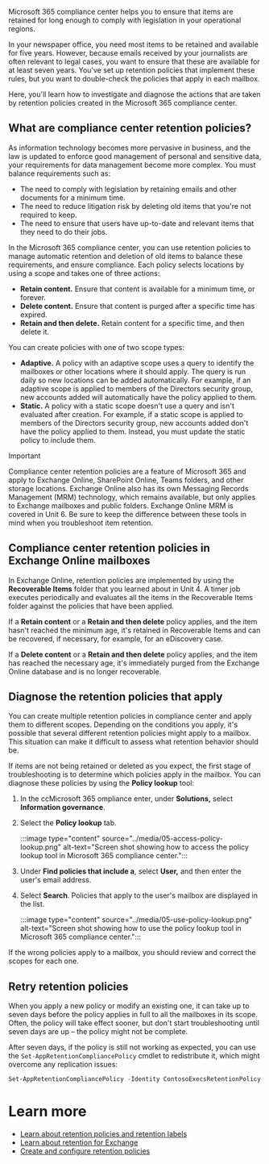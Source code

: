Microsoft 365 compliance center helps you to ensure that items are retained for long enough to comply with legislation in your operational regions.

In your newspaper office, you need most items to be retained and available for five years. However, because emails received by your journalists are often relevant to legal cases, you want to ensure that these are available for at least seven years. You've set up retention policies that implement these rules, but you want to double-check the policies that apply in each mailbox.

Here, you'll learn how to investigate and diagnose the actions that are taken by retention policies created in the Microsoft 365 compliance center.

## What are compliance center retention policies?

As information technology becomes more pervasive in business, and the law is updated to enforce good management of personal and sensitive data, your requirements for data management become more complex. You must balance requirements such as:

- The need to comply with legislation by retaining emails and other documents for a minimum time.
- The need to reduce litigation risk by deleting old items that you're not required to keep.
- The need to ensure that users have up-to-date and relevant items that they need to do their jobs.

In the Microsoft 365 compliance center, you can use retention policies to manage automatic retention and deletion of old items to balance these requirements, and ensure compliance. Each policy selects locations by using a scope and takes one of three actions:

- **Retain content.** Ensure that content is available for a minimum time, or forever.
- **Delete content.** Ensure that content is purged after a specific time has expired.
- **Retain and then delete.** Retain content for a specific time, and then delete it.

You can create policies with one of two scope types:

- **Adaptive.** A policy with an adaptive scope uses a query to identify the mailboxes or other locations where it should apply. The query is run daily so new locations can be added automatically. For example, if an adaptive scope is applied to members of the Directors security group, new accounts added will automatically have the policy applied to them.
- **Static.** A policy with a static scope doesn't use a query and isn't evaluated after creation. For example, if a static scope is applied to members of the Directors security group, new accounts added don't have the policy applied to them. Instead, you must update the static policy to include them.

> [!IMPORTANT] 
> Compliance center retention policies are a feature of Microsoft 365 and apply to Exchange Online, SharePoint Online, Teams folders, and other storage locations. Exchange Online also has its own Messaging Records Management (MRM) technology, which remains available, but only applies to Exchange mailboxes and public folders. Exchange Online MRM is covered in Unit 6. Be sure to keep the difference between these tools in mind when you troubleshoot item retention.

## Compliance center retention policies in Exchange Online mailboxes

In Exchange Online, retention policies are implemented by using the **Recoverable Items** folder that you learned about in Unit 4. A timer job executes periodically and evaluates all the items in the Recoverable Items folder against the policies that have been applied.

If a **Retain content** or a **Retain and then delete** policy applies, and the item hasn't reached the minimum age, it's retained in Recoverable Items and can be recovered, if necessary, for example, for an eDiscovery case.

If a **Delete content** or a **Retain and then delete** policy applies, and the item has reached the necessary age, it's immediately purged from the Exchange Online database and is no longer recoverable.

## Diagnose the retention policies that apply

You can create multiple retention policies in compliance center and apply them to different scopes. Depending on the conditions you apply, it's possible that several different retention policies might apply to a mailbox. This situation can make it difficult to assess what retention behavior should be.

If items are not being retained or deleted as you expect, the first stage of troubleshooting is to determine which policies apply in the mailbox. You can diagnose these policies by using the **Policy lookup** tool:

1.  In the ccMicrosoft 365 ompliance enter, under **Solutions,** select **Information governance**.
1.  Select the **Policy lookup** tab.

    :::image type="content" source="../media/05-access-policy-lookup.png" alt-text="Screen shot showing how to access the policy lookup tool in Microsoft 365 compliance center.":::

1.  Under **Find policies that include a**, select **User,** and then enter the user's email address.
1.  Select **Search**. Policies that apply to the user's mailbox are displayed in the list.

    :::image type="content" source="../media/05-use-policy-lookup.png" alt-text="Screen shot showing how to use the policy lookup tool in Microsoft 365 compliance center.":::

If the wrong policies apply to a mailbox, you should review and correct the scopes for each one.

## Retry retention policies

When you apply a new policy or modify an existing one, it can take up to seven days before the policy applies in full to all the mailboxes in its scope. Often, the policy will take effect sooner, but don't start troubleshooting until seven days are up – the policy might not be complete.

After seven days, if the policy is still not working as expected, you can use the `Set-AppRetentionCompliancePolicy` cmdlet to redistribute it, which might overcome any replication issues:

``` powershell
Set-AppRetentionCompliancePolicy -Identity ContosoExecsRetentionPolicy -RetryDistribution
```

# Learn more

- [Learn about retention policies and retention labels](/microsoft-365/compliance/retention)
- [Learn about retention for Exchange](/microsoft-365/compliance/retention-policies-exchange)
- [Create and configure retention policies](/microsoft-365/compliance/create-retention-policies)
